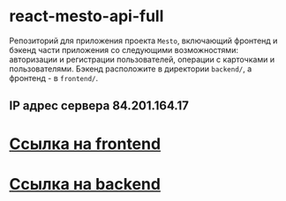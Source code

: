 # react-mesto-api-full
Репозиторий для приложения проекта `Mesto`, включающий фронтенд и бэкенд части приложения со следующими возможностями: авторизации и регистрации пользователей, операции с карточками и пользователями. Бэкенд расположите в директории `backend/`, а фронтенд - в `frontend/`. 
  
## IP адрес сервера 84.201.164.17

# [Ссылка на frontend](https://salatsr.nomorepartiesxyz.ru)

# [Ссылка на backend](https://api.salatsr.nomorepartiesxyz.ru)
